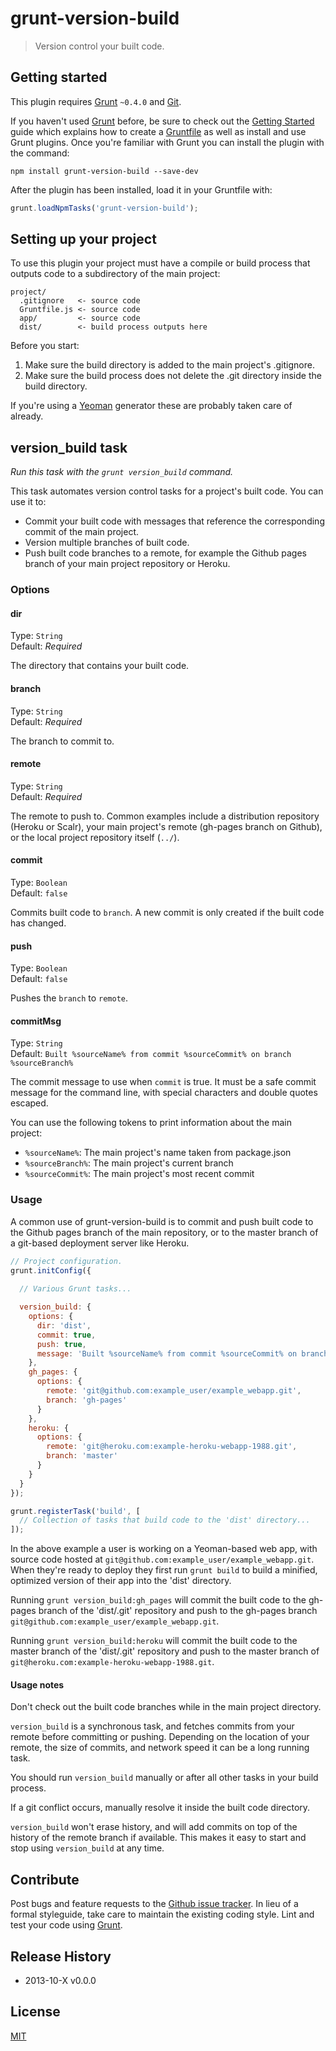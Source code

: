 # grunt-version-build

<!-- > Version built code next to your project's source. -->
> Version control your built code.

## Getting started

This plugin requires [Grunt](http://gruntjs.com/) `~0.4.0` and [Git](http://git-scm.com/).

If you haven't used [Grunt](http://gruntjs.com/) before, be sure to check out the [Getting Started](http://gruntjs.com/getting-started) guide which explains how to create a [Gruntfile](http://gruntjs.com/sample-gruntfile) as well as install and use Grunt plugins. Once you're familiar with Grunt you can install the plugin with the command:

```shell
npm install grunt-version-build --save-dev
```

After the plugin has been installed, load it in your Gruntfile with:

```js
grunt.loadNpmTasks('grunt-version-build');
```

## Setting up your project

To use this plugin your project must have a compile or build process that outputs code to a subdirectory of the main project:

```
project/
  .gitignore   <- source code
  Gruntfile.js <- source code
  app/         <- source code
  dist/        <- build process outputs here
```

Before you start:

1. Make sure the build directory is added to the main project's .gitignore.
1. Make sure the build process does not delete the .git directory inside the build directory.

If you're using a [Yeoman](http://yeoman.io) generator these are probably taken care of already.

## version_build task

_Run this task with the `grunt version_build` command._




This task automates version control tasks for a project's built code. You can use it to:

- Commit your built code with messages that reference the corresponding commit of the main project.
- Version multiple branches of built code.
- Push built code branches to a remote, for example the Github pages branch of your main project repository or Heroku.

### Options

#### dir

Type: `String`  
Default: *Required*  

The directory that contains your built code.

#### branch

Type: `String`  
Default: *Required*  

The branch to commit to.

#### remote

Type: `String`  
Default: *Required*  

The remote to push to. Common examples include a distribution repository (Heroku or Scalr), your main project's remote (gh-pages branch on Github), or the local project repository itself (`../`).

#### commit

Type: `Boolean`  
Default: `false`  

Commits built code to `branch`. A new commit is only created if the built code has changed.

<!-- #### tag -->

#### push

Type: `Boolean`  
Default: `false`  

Pushes the `branch` to `remote`.

<!-- #### force

Type: `Boolean`  
Default: `false`  

Force push to the remote repository. Not recommended but here if you need it. -->

#### commitMsg

Type: `String`  
Default: `Built %sourceName% from commit %sourceCommit% on branch %sourceBranch%  `

The commit message to use when `commit` is true. It must be a safe commit message for the command line, with special characters and double quotes escaped.

You can use the following tokens to print information about the main project:

- `%sourceName%`: The main project's name taken from package.json
- `%sourceBranch%`: The main project's current branch
- `%sourceCommit%`: The main project's most recent commit

### Usage

A common use of grunt-version-build is to commit and push built code to the Github pages branch of the main repository, or to the master branch of a git-based deployment server like Heroku. 

```js
// Project configuration.
grunt.initConfig({
  
  // Various Grunt tasks...

  version_build: {
    options: {
      dir: 'dist',
      commit: true,
      push: true,
      message: 'Built %sourceName% from commit %sourceCommit% on branch %sourceBranch%'
    },
    gh_pages: {
      options: {
        remote: 'git@github.com:example_user/example_webapp.git',
        branch: 'gh-pages'
      }
    },
    heroku: {
      options: {
        remote: 'git@heroku.com:example-heroku-webapp-1988.git',
        branch: 'master'
      }
    }
  }
});

grunt.registerTask('build', [
  // Collection of tasks that build code to the 'dist' directory...
]);
```

In the above example a user is working on a Yeoman-based web app, with source code hosted at `git@github.com:example_user/example_webapp.git`. When they're ready to deploy they first run `grunt build` to build a minified, optimized version of their app into the 'dist' directory. 

Running `grunt version_build:gh_pages` will commit the built code to the gh-pages branch of the 'dist/.git' repository and push to the gh-pages branch `git@github.com:example_user/example_webapp.git`. 

Running `grunt version_build:heroku` will commit the built code to the master branch of the 'dist/.git' repository and push to the master branch of `git@heroku.com:example-heroku-webapp-1988.git`.

#### Usage notes

Don't check out the built code branches while in the main project directory.

`version_build` is a synchronous task, and fetches commits from your remote before committing or pushing. Depending on the location of your remote, the size of commits, and network speed it can be a long running task.

You should run `version_build` manually or after all other tasks in your build process.

If a git conflict occurs, manually resolve it inside the built code directory.

`version_build` won't erase history, and will add commits on top of the history of the remote branch if available. This makes it easy to start and stop using `version_build` at any time.

<!-- 
## Todo:

- replace as many porcelain commands as possible with plumbing.
- describe or list similar projects with limitations?  
  https://npmjs.org/package/grunt-github-pages  
  https://npmjs.org/package/grunt-git-dist  
  https://npmjs.org/package/grunt-git-selective-deploy  

-->
 
## Contribute

Post bugs and feature requests to the [Github issue tracker](https://github.com/robwierzbowski/grunt-version-build/issues). In lieu of a formal styleguide, take care to maintain the existing coding style. Lint and test your code using [Grunt](https://github.com/gruntjs/grunt).

## Release History

- 2013-10-X v0.0.0

## License

[MIT](http://en.wikipedia.org/wiki/MIT_License)

